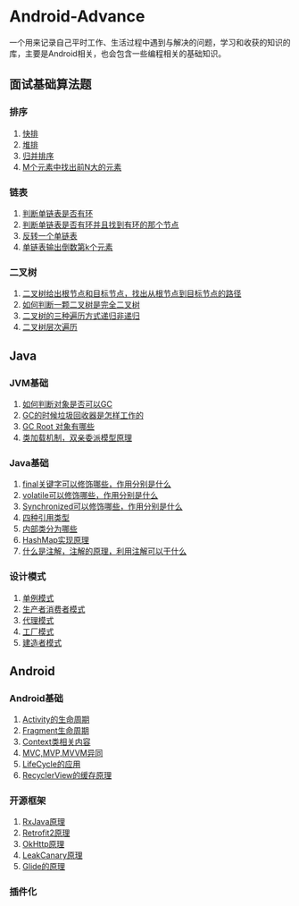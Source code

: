 # Android-Advance

一个用来记录自己平时工作、生活过程中遇到与解决的问题，学习和收获的知识的库，主要是Android相关，也会包含一些编程相关的基础知识。

## 面试基础算法题

### 排序

1. [快排](/algorithm/QuickSort.java)
1. [堆排](/algorithm/HeapSort.java)
1. [归并排序](/algorithm/MergeSort.java)
1. [M个元素中找出前N大的元素](/algorithm/FindTopK.java)

### 链表

1. [判断单链表是否有环](/algorithm/IsHaveCircle.java)
1. [判断单链表是否有环并且找到有环的那个节点](/algorithm/IsHaveCircleAndMeetWhere.java)
1. [反转一个单链表](/algorithm/ReverseNode.java)
1. [单链表输出倒数第k个元素](/algorithm/PrintLastK.java)

### 二叉树

1. [二叉树给出根节点和目标节点，找出从根节点到目标节点的路径](/algorithm/BinaryTreePath.java)
1. [如何判断一颗二叉树是完全二叉树](/algorithm/BinaryTreeCheckCompletion.java)
1. [二叉树的三种遍历方式递归非递归](/algorithm/OrderBinaryTree.java)
1. [二叉树层次遍历](/algorithm/BinaryTreeLevelOrder.java)


## Java

### JVM基础

1. [如何判断对象是否可以GC](/java/Java内存模型以及GC原理.md)
1. [GC的时候垃圾回收器是怎样工作的](/java/Java内存模型以及GC原理.md)
1. [GC Root 对象有哪些]()
1. [类加载机制，双亲委派模型原理]()

### Java基础

1. [final关键字可以修饰哪些，作用分别是什么]() 
1. [volatile可以修饰哪些，作用分别是什么]()
1. [Synchronized可以修饰哪些，作用分别是什么]()
1. [四种引用类型]()
1. [内部类分为哪些]()
1. [HashMap实现原理]()
1. [什么是注解，注解的原理，利用注解可以干什么]()


### 设计模式

1. [单例模式]()
1. [生产者消费者模式]() 
1. [代理模式]()
1. [工厂模式]()
1. [建造者模式]()

## Android

### Android基础

1. [Activity的生命周期]()
1. [Fragment生命周期]()
1. [Context类相关内容]()
1. [MVC,MVP,MVVM异同]()
1. [LifeCycle的应用]()
1. [RecyclerView的缓存原理]()


### 开源框架

1. [RxJava原理]()
1. [Retrofit2原理]()
1. [OkHttp原理]()
1. [LeakCanary原理]()
1. [Glide的原理]()


### 插件化


























